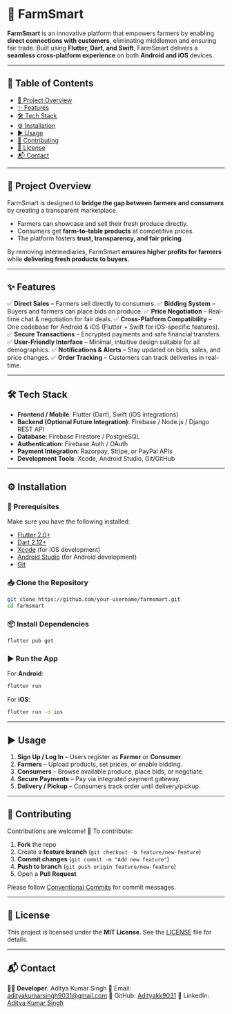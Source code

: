 # 🌾 FarmSmart

**FarmSmart** is an innovative platform that empowers farmers by enabling **direct connections with customers**, eliminating middlemen and ensuring fair trade. Built using **Flutter, Dart, and Swift**, FarmSmart delivers a **seamless cross-platform experience** on both **Android and iOS** devices.

---

## 👖 Table of Contents

* [🚀 Project Overview](#-project-overview)
* [✨ Features](#-features)
* [🛠️ Tech Stack](#%ef%b8%8f-tech-stack)
* [⚙️ Installation](#️-installation)
* [▶️ Usage](#️-usage)
* [🤝 Contributing](#-contributing)
* [📜 License](#-license)
* [📬 Contact](#-contact)

---

## 🚀 Project Overview

FarmSmart is designed to **bridge the gap between farmers and consumers** by creating a transparent marketplace.

* Farmers can showcase and sell their fresh produce directly.
* Consumers get **farm-to-table products** at competitive prices.
* The platform fosters **trust, transparency, and fair pricing**.

By removing intermediaries, FarmSmart **ensures higher profits for farmers** while **delivering fresh products to buyers**.

---

## ✨ Features

✅ **Direct Sales** – Farmers sell directly to consumers.
✅ **Bidding System** – Buyers and farmers can place bids on produce.
✅ **Price Negotiation** – Real-time chat & negotiation for fair deals.
✅ **Cross-Platform Compatibility** – One codebase for Android & iOS (Flutter + Swift for iOS-specific features).
✅ **Secure Transactions** – Encrypted payments and safe financial transfers.
✅ **User-Friendly Interface** – Minimal, intuitive design suitable for all demographics.
✅ **Notifications & Alerts** – Stay updated on bids, sales, and price changes.
✅ **Order Tracking** – Customers can track deliveries in real-time.

---

## 🛠️ Tech Stack

* **Frontend / Mobile**: Flutter (Dart), Swift (iOS integrations)
* **Backend (Optional Future Integration)**: Firebase / Node.js / Django REST API
* **Database**: Firebase Firestore / PostgreSQL
* **Authentication**: Firebase Auth / OAuth
* **Payment Integration**: Razorpay, Stripe, or PayPal APIs
* **Development Tools**: Xcode, Android Studio, Git/GitHub

---

## ⚙️ Installation

### 📌 Prerequisites

Make sure you have the following installed:

* [Flutter 2.0+](https://docs.flutter.dev/get-started/install)
* [Dart 2.12+](https://dart.dev/get-dart)
* [Xcode](https://developer.apple.com/xcode/) (for iOS development)
* [Android Studio](https://developer.android.com/studio) (for Android development)
* [Git](https://git-scm.com/)

### 📥 Clone the Repository

```bash
git clone https://github.com/your-username/farmsmart.git
cd farmsmart
```

### 📦 Install Dependencies

```bash
flutter pub get
```

### ▶️ Run the App

For **Android**:

```bash
flutter run
```

For **iOS**:

```bash
flutter run -d ios
```

---

## ▶️ Usage

1. **Sign Up / Log In** – Users register as **Farmer** or **Consumer**.
2. **Farmers** – Upload products, set prices, or enable bidding.
3. **Consumers** – Browse available produce, place bids, or negotiate.
4. **Secure Payments** – Pay via integrated payment gateway.
5. **Delivery / Pickup** – Consumers track order until delivery/pickup.

---

## 🤝 Contributing

Contributions are welcome! 🎉
To contribute:

1. **Fork** the repo
2. Create a **feature branch** (`git checkout -b feature/new-feature`)
3. **Commit changes** (`git commit -m "Add new feature"`)
4. **Push to branch** (`git push origin feature/new-feature`)
5. Open a **Pull Request**

Please follow [Conventional Commits](https://www.conventionalcommits.org/) for commit messages.

---

## 📜 License

This project is licensed under the **MIT License**.
See the [LICENSE](LICENSE) file for details.

---

## 📬 Contact

👨‍💻 **Developer**: Aditya Kumar Singh
📧 Email: [adityakumarsingh9031@gmail.com](mailto:adityakumarsingh9031@gmail.com)
🔗 GitHub: [Adityakk9031](https://github.com/Adityakk9031)
💼 LinkedIn: [Aditya Kumar Singh](https://www.linkedin.com/in/adityakk9031/)
